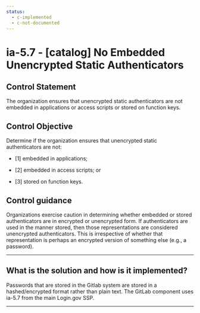 ```yaml
---
status:
  - c-implemented
  - c-not-documented
---
```


# ia-5.7 - \[catalog\] No Embedded Unencrypted Static Authenticators

## Control Statement

The organization ensures that unencrypted static authenticators are not embedded in applications or access scripts or stored on function keys.

## Control Objective

Determine if the organization ensures that unencrypted static authenticators are not:

- \[1\] embedded in applications;

- \[2\] embedded in access scripts; or

- \[3\] stored on function keys.

## Control guidance

Organizations exercise caution in determining whether embedded or stored authenticators are in encrypted or unencrypted form. If authenticators are used in the manner stored, then those representations are considered unencrypted authenticators. This is irrespective of whether that representation is perhaps an encrypted version of something else (e.g., a password).

______________________________________________________________________

## What is the solution and how is it implemented?

Passwords that are stored in the Gitlab system are stored in a hashed/encrypted format rather than plain text. The GitLab component uses ia-5.7 from the main Login.gov SSP.

______________________________________________________________________
